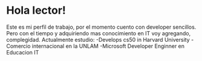 # Hola lector!
Este es mi perfil de trabajo, por el momento cuento con developer sencillos.
Pero con el tiempo y adquiriendo mas conocimiento en IT voy agregando, complegidad.
Actualmente estudio:
-Develops cs50 in Harvard University
-Comercio internacional en la UNLAM
-Microsoft Developer Enginner en Educacion IT
